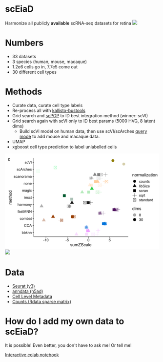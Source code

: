 # scEiaD

 Harmonize all publicly **available** scRNA-seq datasets for retina
  ![](data/fig1_overview.png)
  
 # Numbers
 - 33 datasets
 - 3 species (human, mouse, macaque)
 - 1.2e6 cells go in, 7.7e5 come out
 - 30 different cell types
 

 # Methods
  - Curate data, curate cell type labels
  - Re-process all with [kallisto-bustools](https://www.kallistobus.tools)
  - Grid search and [scPOP](https://github.com/vinay-swamy/scPOP) to ID best integration method (winner: scVI)
  - Grid search again with scVI only to ID best params (5000 HVG, 8 latent dims)
    - Build scVI model on human data, then use scVI/scArches [query mode](https://docs.scvi-tools.org/en/0.9.0/user_guide/notebooks/scarches_scvi_tools.html) to add mouse and macaque data.
  - UMAP
  - xgboost cell type prediction to label unlabelled cells
 
<img src="data/fig2_benchmarking.png" width="600">
  
<img src="data/fig3b_umap.png" width="600">

# Data
  - [Seurat (v3)](http://hpc.nih.gov/~mcgaugheyd/scEiaD/2021_03_17/scEiaD_all_seurat_v3.Rdata)
  - [anndata (h5ad)](http://hpc.nih.gov/~mcgaugheyd/scEiaD/2021_03_17/scEiaD_all_anndata.h5ad)
  - [Cell Level Metadata](http://hpc.nih.gov/~mcgaugheyd/scEiaD/2021_03_17/metadata_filter.tsv.gz)
  - [Counts (Rdata sparse matrix)](http://hpc.nih.gov/~mcgaugheyd/scEiaD/2021_03_17/counts.Rdata)


# How do I add my own data to scEiaD?
It is possible! Even better, you don't have to ask me! Or tell me! 

[Interactive colab notebook](https://colab.research.google.com/github/davemcg/scEiaD/blob/master/colab/Query_scEiaD_with_scVI.ipynb)
